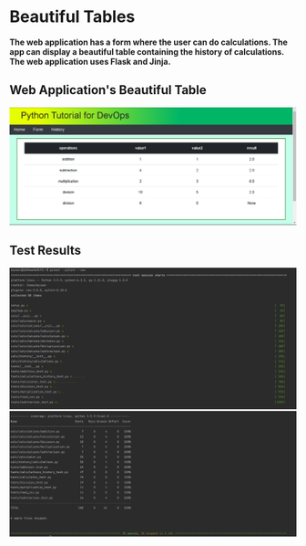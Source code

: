 # Beautiful Tables

**The web application has a form where the user can do 
calculations. The app can display a beautiful table containing 
the history of calculations. The web application uses Flask and Jinja.**

## Web Application's Beautiful Table
![](images/beautiful_table.png) 

## Test Results
![](images/test_result_part_1.png)
![](images/test_result_part_2.png)